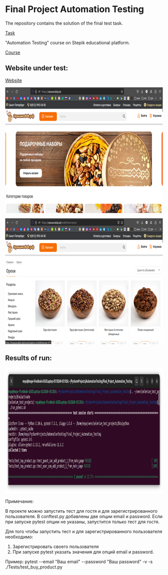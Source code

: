 # Final Project Automation Testing

The repository contains the solution of the final test task.

[Task](https://stepik.org/lesson/761692/step/1?unit=763815)

"Automation Testing" course on Stepik educational platform.

[Course](https://stepik.org/course/120491/info)

## Website under test:

[Website](https://орешкофф.рф/)


<p align="center">
    <img src="https://raw.githubusercontent.com/orlovsky-maya/Final_Project_Automation_Testing/main/Images/Website_1.png" alt="Website_1" height="400" width="800">

</p>

<p align="center">
    <img src="https://raw.githubusercontent.com/orlovsky-maya/Final_Project_Automation_Testing/main/Images/Website_2.png" alt="Website_2" height="400" width="800">

</p>


## Results of run:

<p align="center">
    <img src="https://raw.githubusercontent.com/orlovsky-maya/Final_Project_Automation_Testing/main/Images/Running_Tests.png" 
alt="Running_Tests" height="400" width="950">

</p>



Примечание:

В проекте можно запустить тест для гостя и для зарегистрированного пользователя.
В conftest.py добавлены две опции email и password.
Если при запуске pytest опции не указаны, запустится только тест для гостя.

Для того чтобы запустить тест и для зарегистрированного
пользователя необходимо:
1. Зарегистрировать своего пользователя
2. При запуске pytest указать значения для опций email и password.

Пример:
pytest --email "Ваш email" --password "Ваш password" -v -s ./Tests/test_buy_product.py

